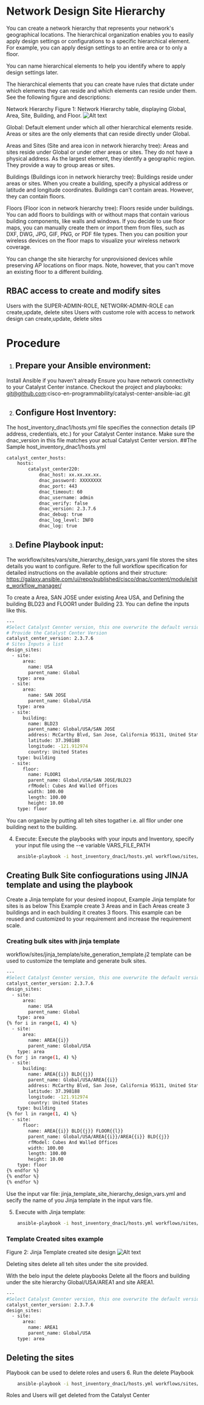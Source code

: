 # Network Design Site Hierarchy

You can create a network hierarchy that represents your network's geographical locations. The hierarchical organization enables you to easily apply design settings or configurations to a specific hierarchical element. For example, you can apply design settings to an entire area or to only a floor.

You can name hierarchical elements to help you identify where to apply design settings later.

The hierarchical elements that you can create have rules that dictate under which elements they can reside and which elements can reside under them. See the following figure and descriptions:

Network Hierarchy
Figure 1: Network Hierarchy table, displaying Global, Area, Site, Building, and Floor.
![Alt text](./images/site_image1.png)

Global: Default element under which all other hierarchical elements reside. Areas or sites are the only elements that can reside directly under Global.

Areas and Sites (Site and area icon in network hierarchy tree): Areas and sites reside under Global or under other areas or sites. They do not have a physical address. As the largest element, they identify a geographic region. They provide a way to group areas or sites.

Buildings (Buildings icon in network hierarchy tree): Buildings reside under areas or sites. When you create a building, specify a physical address or latitude and longitude coordinates. Buildings can't contain areas. However, they can contain floors.

Floors (Floor icon in network hierarchy tree): Floors reside under buildings. You can add floors to buildings with or without maps that contain various building components, like walls and windows. If you decide to use floor maps, you can manually create them or import them from files, such as DXF, DWG, JPG, GIF, PNG, or PDF file types. Then you can position your wireless devices on the floor maps to visualize your wireless network coverage.

You can change the site hierarchy for unprovisioned devices while preserving AP locations on floor maps. Note, however, that you can't move an existing floor to a different building.

## RBAC access to create and modify sites
Users with the SUPER-ADMIN-ROLE, NETWORK-ADMIN-ROLE can create,update, delete sites
Users with custome role with access to network design can create,update, delete sites

# Procedure
1. ## Prepare your Ansible environment:

Install Ansible if you haven't already
Ensure you have network connectivity to your Catalyst Center instance.
Checkout the project and playbooks: git@github.com:cisco-en-programmability/catalyst-center-ansible-iac.git

2. ## Configure Host Inventory:

The host_inventory_dnac1/hosts.yml file specifies the connection details (IP address, credentials, etc.) for your Catalyst Center instance.
Make sure the dnac_version in this file matches your actual Catalyst Center version.
##The Sample host_inventory_dnac1/hosts.yml

```bash
catalyst_center_hosts:
    hosts:
        catalyst_center220:
            dnac_host: xx.xx.xx.xx.
            dnac_password: XXXXXXXX
            dnac_port: 443
            dnac_timeout: 60
            dnac_username: admin
            dnac_verify: false
            dnac_version: 2.3.7.6
            dnac_debug: true
            dnac_log_level: INFO
            dnac_log: true
```
3. ## Define Playbook input:
The workflow/sites/vars/site_hierarchy_design_vars.yaml file stores the sites details you want to configure.
Refer to the full workflow specification for detailed instructions on the available options and their structure: https://galaxy.ansible.com/ui/repo/published/cisco/dnac/content/module/site_workflow_manager/

To create a Area, SAN JOSE under existing Area USA, and Defining the building BLD23 and FLOOR1 under Building 23. You can define the inputs like this.
```bash
---
#Select Catalyst Cennter version, this one overwrite the default version from host file
# Provide the Catalyst Center Version
catalyst_center_version: 2.3.7.6
# Sites Inputs a list 
design_sites:
  - site:
      area:
        name: USA
        parent_name: Global
    type: area
  - site:
      area:
        name: SAN JOSE
        parent_name: Global/USA
    type: area
  - site:
      building:
        name: BLD23
        parent_name: Global/USA/SAN JOSE
        address: McCarthy Blvd, San Jose, California 95131, United States
        latitude: 37.398188
        longitude: -121.912974
        country: United States
    type: building
  - site:
      floor:
        name: FLOOR1
        parent_name: Global/USA/SAN JOSE/BLD23
        rfModel: Cubes And Walled Offices
        width: 100.00
        length: 100.00
        height: 10.00
    type: floor
```
You can organize by putting all teh sites togather i.e. all fllor under one building next to the building.

4. Execute: Execute the playbooks with your inputs and Inventory, specify your input file using the --e variable VARS_FILE_PATH
```bash
    ansible-playbook -i host_inventory_dnac1/hosts.yml workflows/sites/playbook/site_hierarchy_playbook.yml --e VARS_FILE_PATH=/Users/pawansi/dnac_ansible_workflows/workflows/sites/vars/site_hierarchy_design_vars.yml -vvv
```
## Creating Bulk Site confiogurations using JINJA template and using the playbook

Create a Jinja template for your desired inopout, Example Jinja template for sites is as below
This Example create 3 Areas and in Each Areas create 3 buildings and in each building it creates 3 floors. 
This example can be reused and customized to your requirement and increase the requirement scale.

### Creating bulk sites with jinja template
workflow/sites/jinja_template/site_generation_template.j2 template can be used to customize the template and generate bulk sites.

```bash
---
#Select Catalyst Cennter version, this one overwrite the default version from host file
catalyst_center_version: 2.3.7.6
design_sites:
  - site:
      area:
        name: USA
        parent_name: Global
    type: area
{% for i in range(1, 4) %}
  - site:
      area:
        name: AREA{{i}}
        parent_name: Global/USA
    type: area
{% for j in range(1, 4) %}
  - site:
      building:
        name: AREA{{i}} BLD{{j}}
        parent_name: Global/USA/AREA{{i}}
        address: McCarthy Blvd, San Jose, California 95131, United States
        latitude: 37.398188
        longitude: -121.912974
        country: United States
    type: building
{% for l in range(1, 4) %}
  - site:
      floor:
        name: AREA{{i}} BLD{{j}} FLOOR{{l}}
        parent_name: Global/USA/AREA{{i}}/AREA{{i}} BLD{{j}}
        rfModel: Cubes And Walled Offices
        width: 100.00
        length: 100.00
        height: 10.00
    type: floor
{% endfor %}
{% endfor %}
{% endfor %}
```

Use the input var file: jinja_template_site_hierarchy_design_vars.yml and secify the name of you Jinja template in the input vars file.

5. Execute with Jinja template:
```bash
    ansible-playbook -i host_inventory_dnac1/hosts.yml workflows/sites/playbook/site_hierarchy_playbook.yml --e VARS_FILE_PATH=/Users/pawansi/dnac_ansible_workflows/workflows/sites/vars/jinja_template_site_hierarchy_design_vars.yml -vvv
```

### Template Created sites example
Figure 2: Jinja Template created site design
![Alt text](./images/template_created_sites.png)

Deleting sites delete all teh sites under the site provided.

With the belo input the delete playbooks Delete all the floors and building under the site hierarchy Global/USA/AREA1 and site AREA1.
```bash
---
#Select Catalyst Cennter version, this one overwrite the default version from host file
catalyst_center_version: 2.3.7.6
design_sites:  
  - site:
      area:
        name: AREA1
        parent_name: Global/USA
    type: area
```

## Deleting the sites
Playbook can be used to delete roles and users
6. Run the delete Playbook
```bash
    ansible-playbook -i host_inventory_dnac1/hosts.yml workflows/sites/playbook/delete_site_hierarchy_playbook.yml --e VARS_FILE_PATH=/Users/pawansi/dnac_ansible_workflows/workflows/sites/vars/delete_site_hierarchy_design_vars.yml -vvv
```
Roles and Users will get deleted from the Catalyst Center
